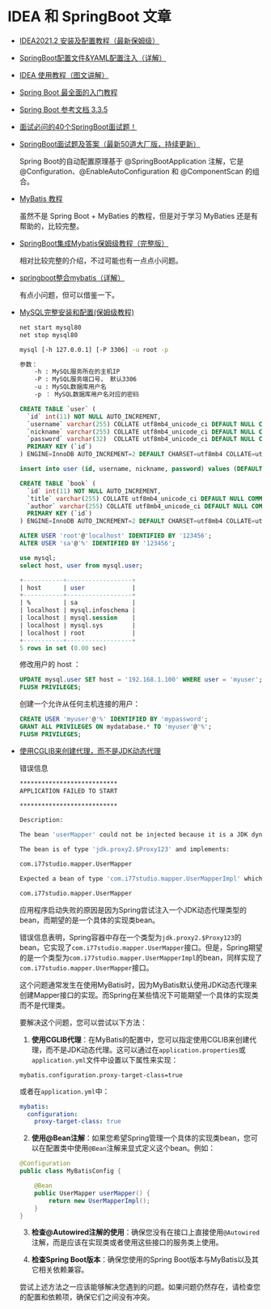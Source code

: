 # IDEA 和 SpringBoot 文章

- [IDEA2021.2 安装及配置教程（最新保姆级）](https://blog.csdn.net/xikaifeng/article/details/120550307)

- [SpringBoot配置文件&YAML配置注入（详解）](https://blog.csdn.net/qq_45173404/article/details/108693030)

- [IDEA 使用教程（图文讲解）](https://www.quanxiaoha.com/idea/idea-tutorial.html)

- [Spring Boot 最全面的入门教程](https://springdoc.cn/spring-boot-start/)

- [Spring Boot 参考文档 3.3.5](https://docs.springframework.org.cn/spring-boot/documentation.html)

- [面试必问的40个SpringBoot面试题！](https://cloud.tencent.com/developer/article/2110061)

- [SpringBoot面试题及答案（最新50道大厂版，持续更新）](https://blog.csdn.net/yanpenglei/article/details/134989397)

    Spring Boot的自动配置原理基于 @SpringBootApplication 注解，它是 @Configuration、@EnableAutoConfiguration 和 @ComponentScan 的组合。

- [MyBatis 教程](https://www.ddkk.com/category/orm/mybatis/1/index.html)

    虽然不是 Spring Boot + MyBaties 的教程，但是对于学习 MyBaties 还是有帮助的，比较完整。

- [SpringBoot集成Mybatis保姆级教程（完整版）](https://blog.csdn.net/2302_78411932/article/details/137083650)

    相对比较完整的介绍，不过可能也有一点点小问题。

- [springboot整合mybatis（详解）](https://blog.csdn.net/zhenghuishengq/article/details/109510128)

    有点小问题，但可以借鉴一下。

- [MySQL完整安装和配置(保姆级教程)](https://blog.csdn.net/langjiaohjiopji/article/details/143512551)

    ```bash
    net start mysql80
    net stop mysql80

    mysql [-h 127.0.0.1] [-P 3306] -u root -p

    参数：
        -h : MySQL服务所在的主机IP
        -P : MySQL服务端口号， 默认3306
        -u : MySQL数据库用户名
        -p ： MySQL数据库用户名对应的密码
    ```

    ```sql
    CREATE TABLE `user` (
      `id` int(11) NOT NULL AUTO_INCREMENT,
      `username` varchar(255) COLLATE utf8mb4_unicode_ci DEFAULT NULL COMMENT '账号',
      `nickname` varchar(255) COLLATE utf8mb4_unicode_ci DEFAULT NULL COMMENT '昵称',
      `password` varchar(32)  COLLATE utf8mb4_unicode_ci DEFAULT NULL COMMENT '密码',
      PRIMARY KEY (`id`)
    ) ENGINE=InnoDB AUTO_INCREMENT=2 DEFAULT CHARSET=utf8mb4 COLLATE=utf8mb4_unicode_ci;

    insert into user (id, username, nickname, password) values (DEFAULT, 'shines77', 'Guozi', '123456');

    CREATE TABLE `book` (
      `id` int(11) NOT NULL AUTO_INCREMENT,
      `title` varchar(255) COLLATE utf8mb4_unicode_ci DEFAULT NULL COMMENT '标题',
      `author` varchar(255) COLLATE utf8mb4_unicode_ci DEFAULT NULL COMMENT '作者',
      PRIMARY KEY (`id`)
    ) ENGINE=InnoDB AUTO_INCREMENT=2 DEFAULT CHARSET=utf8mb4 COLLATE=utf8mb4_unicode_ci;
    ```

    ```sql
    ALTER USER 'root'@'localhost' IDENTIFIED BY '123456';
    ALTER USER 'sa'@'%' IDENTIFIED BY '123456';
    ```

    ```sql
    use mysql;
    select host, user from mysql.user;

    +-----------+------------------+
    | host      | user             |
    +-----------+------------------+
    | %         | sa               |
    | localhost | mysql.infoschema |
    | localhost | mysql.session    |
    | localhost | mysql.sys        |
    | localhost | root             |
    +-----------+------------------+
    5 rows in set (0.00 sec)
    ```

    修改用户的 host ：

    ```sql
    UPDATE mysql.user SET host = '192.168.1.100' WHERE user = 'myuser';
    FLUSH PRIVILEGES;
    ```

    创建一个允许从任何主机连接的用户：

    ```sql
    CREATE USER 'myuser'@'%' IDENTIFIED BY 'mypassword';
    GRANT ALL PRIVILEGES ON mydatabase.* TO 'myuser'@'%';
    FLUSH PRIVILEGES;
    ```
- [使用CGLIB来创建代理，而不是JDK动态代理](https://copilot.tencent.com/chat)

    错误信息

    ```bash
    ***************************
    APPLICATION FAILED TO START

    ***************************

    Description:

    The bean 'userMapper' could not be injected because it is a JDK dynamic proxy

    The bean is of type 'jdk.proxy2.$Proxy123' and implements:

    com.i77studio.mapper.UserMapper

    Expected a bean of type 'com.i77studio.mapper.UserMapperImpl' which implements:

    com.i77studio.mapper.UserMapper
    ```

    应用程序启动失败的原因是因为Spring尝试注入一个JDK动态代理类型的bean，而期望的是一个具体的实现类bean。

    错误信息表明，Spring容器中存在一个类型为`jdk.proxy2.$Proxy123`的bean，它实现了`com.i77studio.mapper.UserMapper`接口。但是，Spring期望的是一个类型为`com.i77studio.mapper.UserMapperImpl`的bean，同样实现了`com.i77studio.mapper.UserMapper`接口。

    这个问题通常发生在使用MyBatis时，因为MyBatis默认使用JDK动态代理来创建Mapper接口的实现。而Spring在某些情况下可能期望一个具体的实现类而不是代理类。

    要解决这个问题，您可以尝试以下方法：

    1. **使用CGLIB代理**：在MyBatis的配置中，您可以指定使用CGLIB来创建代理，而不是JDK动态代理。这可以通过在`application.properties`或`application.yml`文件中设置以下属性来实现：

    ```properties
    mybatis.configuration.proxy-target-class=true
    ```

    或者在`application.yml`中：

    ```yaml
    mybatis:
      configuration:
        proxy-target-class: true
    ```

    2. **使用@Bean注解**：如果您希望Spring管理一个具体的实现类bean，您可以在配置类中使用`@Bean`注解来显式定义这个bean。例如：

    ```java
    @Configuration
    public class MyBatisConfig {

        @Bean
        public UserMapper userMapper() {
            return new UserMapperImpl();
        }
    }
    ```

    3. **检查@Autowired注解的使用**：确保您没有在接口上直接使用`@Autowired`注解，而是应该在实现类或者使用这些接口的服务类上使用。

    4. **检查Spring Boot版本**：确保您使用的Spring Boot版本与MyBatis以及其它相关依赖兼容。

    尝试上述方法之一应该能够解决您遇到的问题。如果问题仍然存在，请检查您的配置和依赖项，确保它们之间没有冲突。

